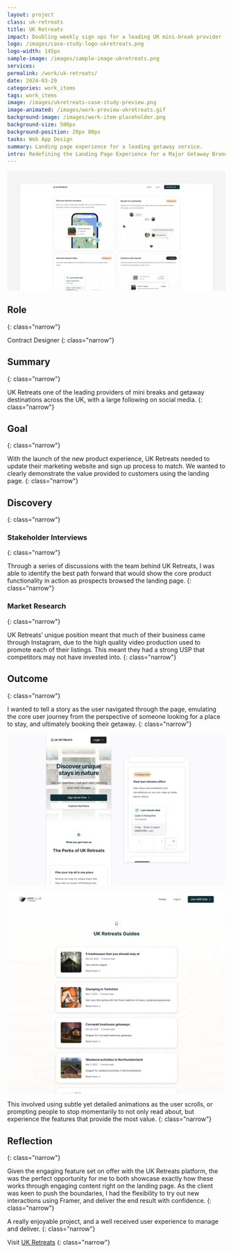```yaml
---
layout: project
class: uk-retreats
title: UK Retreats
impact: Doubling weekly sign ups for a leading UK mini-break provider
logo: /images/case-study-logo-ukretreats.png
logo-width: 145px
sample-image: /images/sample-image-ukretreats.png
services:
permalink: /work/uk-retreats/
date: 2024-03-29
categories: work_items
tags: work_items
image: /images/ukretreats-case-study-preview.png
image-animated: /images/work-preview-ukretreats.gif
background-image: /images/work-item-placeholder.png
background-size: 500px
background-position: 20px 80px
tasks: Web App Design
summary: Landing page experience for a leading getaway service.
intro: Redefining the Landing Page Experience for a Major Getaway Brand
---
```


![Paid Project Setup Payment Sample](/images/ukretreats-case-study-lead.png)

## Role
{: class="narrow"}

Contract Designer
{: class="narrow"}

## Summary
{: class="narrow"}

UK Retreats one of the leading providers of mini breaks and getaway destinations across the UK, with a large following on social media.
{: class="narrow"}

## Goal
{: class="narrow"}

With the launch of the new product experience, UK Retreats needed to update their marketing website and sign up process to match. We wanted to clearly demonstrate the value provided to customers using the landing page.
{: class="narrow"}

## Discovery
{: class="narrow"}

### Stakeholder Interviews
{: class="narrow"}

Through a series of discussions with the team behind UK Retreats, I was able to identify the best path forward that would show the core product functionality in action as prospects browsed the landing page.
{: class="narrow"}

### Market Research
{: class="narrow"}

UK Retreats’ unique position meant that much of their business came through Instagram, due to the high quality video production used to promote each of their listings. This meant they had a strong USP that competitors may not have invested into.
{: class="narrow"}

## Outcome
{: class="narrow"}

I wanted to tell a story as the user navigated through the page, emulating the core user journey from the perspective of someone looking for a place to stay, and ultimately booking their getaway.
{: class="narrow"}

![UK Retreats Home Page Samples on a Mobile Device](/images/ukretreats-case-study-mobile-home.png)

![UK Retreats Home Page Samples on a Mobile Device](/images/ukretreats-case-study-guides.png)

This involved using subtle yet detailed animations as the user scrolls, or prompting people to stop momentarily to not only read about, but experience the features that provide the most value.
{: class="narrow"}

## Reflection
{: class="narrow"}

Given the engaging feature set on offer with the UK Retreats platform, the was the perfect opportunity for me to both showcase exactly how these works through engaging content right on the landing page. As the client was keen to push the boundaries, I had the flexibility to try out new interactions using Framer, and deliver the end result with confidence.
{: class="narrow"}

A really enjoyable project, and a well received user experience to manage and deliver.
{: class="narrow"}

Visit <a href="https://ukretreats.co.uk" target="_blank">UK Retreats</a>
{: class="narrow"}